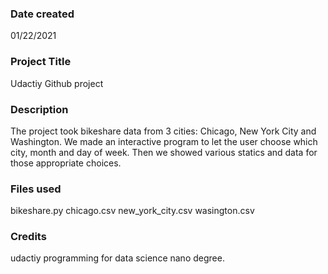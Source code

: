 ### Date created
01/22/2021

### Project Title
Udactiy Github project

### Description
The project took bikeshare data from 3 cities: Chicago, New York City and Washington. We made an interactive program to let the user choose which city, month and day of week. Then we showed various statics and data for those appropriate choices.

### Files used
bikeshare.py chicago.csv new_york_city.csv wasington.csv

### Credits
udactiy programming for data science nano degree.
